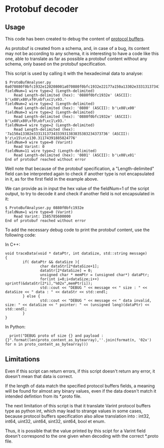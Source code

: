 # Protobuf decoder

## Usage

This code has been created to debug the content of [protocol buffers](https://developers.google.com/protocol-buffers/docs/encoding).

As protobuf is created from a schema, and, in case of a bug, its content may not be according to any schema, it is interesting to have a code like this one, able to translate as far as possible a protobuf content without any schema, only based on the protobuf specification.

This script is used by calling it with the hexadecimal data to analyse:

    $ ProtoBufAnalyser.py 0a070880f0bfc1932e120208001a070880f0bfc1932e22177a150a13302e333131373433393138383538323437373648005a020801
    fieldNum=1 wire type=2 (Length-delimited)
        Read Length-delimited (hex): '0880f0bfc1932e' (ASCII): b'\x08\x80\xf0\xbf\xc1\x93.'
    fieldNum=2 wire type=2 (Length-delimited)
        Read Length-delimited (hex): '0800' (ASCII): b'\x08\x00'
    fieldNum=3 wire type=2 (Length-delimited)
        Read Length-delimited (hex): '0880f0bfc1932e' (ASCII): b'\x08\x80\xf0\xbf\xc1\x93.'
    fieldNum=4 wire type=2 (Length-delimited)
        Read Length-delimited (hex): '7a150a13302e3331313734333931383835383234373736' (ASCII): b'z\x15\n\x130.31174391885824776'
    fieldNum=9 wire type=0 (Varint)
        Read Varint: 0
    fieldNum=11 wire type=2 (Length-delimited)
        Read Length-delimited (hex): '0801' (ASCII): b'\x08\x01'
    End of protobuf reached without error
 
 Well note that because of the protobuf specification, a "Length-delimited" field can be interpreted again to check if another type is not encapsulated in it, as for the first field in the example above.
 
 We can provide as in input the hex value of the fieldNum=1 of the script output, to try to decode it and check if another field is not encapsulated in it:
 
    $ ProtoBufAnalyser.py 0880f0bfc1932e
    fieldNum=1 wire type=0 (Varint)
        Read Varint: 1585785600000
    End of protobuf reached without error
 
 To add the necessary debug code to print the protobuf content, use the following code:
 
 In C++:
 
    void traceData(void * dataPtr, int dataSize, std::string message)
    {
            if( dataPtr && dataSize ){
                    char dataStr[2*dataSize+1];
                    dataStr[2*dataSize] = 0;
                    unsigned char * memPtr = (unsigned char*) dataPtr;
                    for(int i=0;i<dataSize;i++) sprintf(&dataStr[2*i],"%02x",memPtr[i]);
                    std::cout << "DEBUG " << message << " size : " << dataSize << " data : " << dataStr << std::endl;
            } else {
                    std::cout << "DEBUG " << message << " data invalid, size: " << dataSize << " pointer: " << (unsigned long)(dataPtr) << std::endl;
            }
    }
  
  In Python:
  
      print("DEBUG proto of size {} and payload : {}".format(len(proto_content_as_bytearray),''.join(format(n, '02x') for n in proto_content_as_bytearray)))
      
## Limitations

Even if this script can return errors, if this script doesn't return any error, it doesn't mean that data is correct.

If the length of data match the specified protocol buffers fields, a meaning will be found for almost any binary values, even if the data doesn't match it intended defintion from its \*.proto file.

The next limitation of this script is that it translate Varint protocol buffers type as python int, which may lead to strange values in some cases, because protocol buffers specification also allow translation into : int32, int64, uint32, uint64, sint32, sint64, bool et enum.

Thus, it is possible that the value printed by this scipt for a Varint field doesn't correspond to the one given when decoding with the correct \*.proto file.
